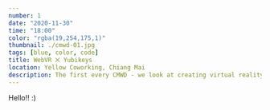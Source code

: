 ```yaml
---
number: 1
date: "2020-11-30"
time: "18:00"
color: "rgba(19,254,175,1)"
thumbnail: ./cmwd-01.jpg
tags: [blue, color, code]
title: WebVR ⨉ Yubikeys
location: Yellow Coworking, Chiang Mai
description: The first every CMWD - we look at creating virtual reality experiences with react.js, and how to do hardware security properly using Yubikey
---
```


Hello!! :)
